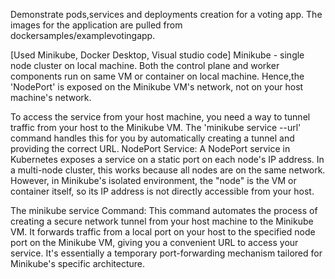 Demonstrate pods,services and deployments creation for a voting app. 
The images for the application are pulled from dockersamples/examplevotingapp.

[Used Minikube, Docker Desktop, Visual studio code]
Minikube - single node cluster on local machine. Both the control plane and worker components run on same VM or container on local machine.
Hence,the 'NodePort' is exposed on the Minikube VM's network, not on your host machine's network.

To access the service from your host machine, you need a way to tunnel traffic from your host to the Minikube VM. The 'minikube service <service-name> --url' command handles this for you by automatically creating a tunnel and providing the correct URL.
NodePort Service: A NodePort service in Kubernetes exposes a service on a static port on each node's IP address. In a multi-node cluster, this works because all nodes are on the same network. However, in Minikube's isolated environment, the "node" is the VM or container itself, so its IP address is not directly accessible from your host.

The minikube service Command: This command automates the process of creating a secure network tunnel from your host machine to the Minikube VM. It forwards traffic from a local port on your host to the specified node port on the Minikube VM, giving you a convenient URL to access your service. It's essentially a temporary port-forwarding mechanism tailored for Minikube's specific architecture.
